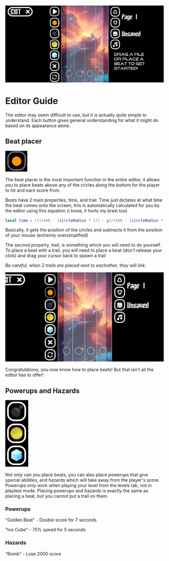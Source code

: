 ![The Level Editor](images/FullEditor.png)

# Editor Guide
The editor may seem difficult to use, but it is actually quite simple to understand. Each button gives general understanding for what it might do based on its appearance alone.

## Beat placer
![The Beat Placer](images/BeatPlacer.png)

The beat placer is the most important function in the entire editor, it allows you to place beats above any of the circles along the bottom for the player to hit and earn score from. 

Beats have 2 main properties, time, and trail. Time just dictates at what time the beat comes onto the screen, this is automatically calculated for you by the editor using this equation (i know, it hurts my brain too)

```lua
local time = ((((460 - (circleRadius * 2)) - y)/(460 - (circleRadius * 2))) * 2.5) + ((page-1) * 2.5)
```
Basically, it gets the position of the circles and subtracts it from the position of your mouse (extremly oversimplified)

The second property, trail, is something which you will need to do yourself. To place a beat with a trail, you will need to place a beat (don't release your click) and drag your cursor back to spawn a trail

*Be careful, when 2 trails are placed next to eachother, they will link.*

![Spawning trails example](images/Trail.gif)

Congratulations, you now know how to place beats! But that isn't all the editor has to offer!

## Powerups and Hazards
![Powerups and Hazards](images/PowerupsAndHazards.png)

Not only can you place beats, you can also place powerups that give special abilities, and hazards which will take away from the player's score. Powerups only work when playing your level from the levels tab, not in playtest mode. Placing powerups and hazards is exactly the same as placing a beat, but you cannot put a trail on them.

### Powerups
"Golden Beat" - Double score for 7 seconds

"Ice Cube" - 75% speed for 5 seconds
### Hazards
"Bomb" - Lose 2000 score